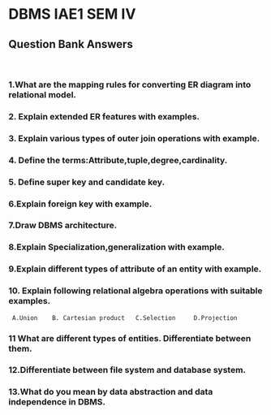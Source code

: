 # DBMS IAE1 SEM IV
## Question Bank Answers
<br>

### 1.What are the mapping rules for converting ER diagram into relational model.
### 2. Explain extended ER features with examples.
### 3. Explain various types of outer join operations with example.
### 4. Define the terms:Attribute,tuple,degree,cardinality.   
### 5. Define super key and candidate key.
### 6.Explain foreign key with example.
### 7.Draw DBMS architecture.
### 8.Explain Specialization,generalization with example.
### 9.Explain different types of attribute of an entity with example.
### 10. Explain following relational algebra operations with suitable examples.
     A.Union    B. Cartesian product   C.Selection     D.Projection
### 11 What are different types of entities. Differentiate between them. 
### 12.Differentiate between file system and database system.
### 13.What do you mean by data abstraction and data independence in DBMS.
